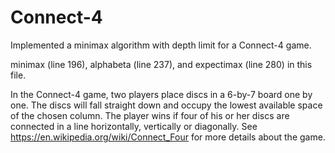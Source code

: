 # Connect-4
Implemented a minimax algorithm with depth limit for a Connect-4 game.

minimax (line 196), alphabeta (line 237), and expectimax (line 280)
in this file.

In the Connect-4 game, two players place discs in a 6-by-7 board one by one.
The discs will fall straight down and occupy the lowest available space of
the chosen column. The player wins if four of his or her discs are connected
in a line horizontally, vertically or diagonally.
See https://en.wikipedia.org/wiki/Connect_Four for more details about the game.
